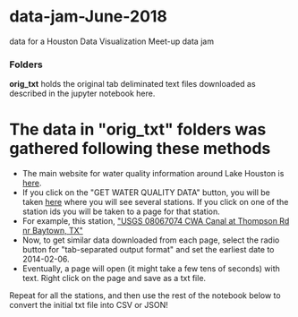 # data-jam-June-2018
data for a Houston Data Visualization Meet-up data jam

### Folders
<b>orig_txt</b> holds the original tab deliminated text files downloaded as described in the jupyter notebook here.


# The data in "orig_txt" folders was gathered following these methods
- The main website for water quality information around Lake Houston is <a href="https://webapps.usgs.gov/lake_houston/home/#realtime">here</a>.
- If you click on the "GET WATER QUALITY DATA" button, you will be taken <a href="https://waterdata.usgs.gov/tx/nwis/current?multiple_site_no=08067074%2C08068000%2C08068500%2C08069500%2C08070200%2C295826095082200%2C295554095093402%2C294643095035200%2C294607085042700%2C08071330&index_pmcode_STATION_NM=1&index_pmcode_DATETIME=2&format=station_list&group_key=NONE&sort_key_2=site_no&html_table_group_key=NONE&rdb_compression=file&list_of_search_criteria=multiple_site_no%2Crealtime_parameter_selection">here</a> where you will see several stations. If you click on one of the station ids you will be taken to a page for that station.
- For example, this station, <a href="https://waterdata.usgs.gov/tx/nwis/uv/?site_no=08067074&agency_cd=USGS&amp;">"USGS 08067074 CWA Canal at Thompson Rd nr Baytown, TX"</a>
- Now, to get similar data downloaded from each page, select the radio button for "tab-separated output format" and set the earliest date to 2014-02-06.
- Eventually, a page will open (it might take a few tens of seconds) with text. Right click on the page and save as a txt file. 

Repeat for all the stations, and then use the rest of the notebook below to convert the initial txt file into CSV or JSON!
